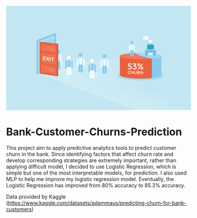 ![My Image](images/churn.jpg)
# Bank-Customer-Churns-Prediction
This project aim to apply predictive analytics tools to predict customer churn in the bank. Since identifying factors that affect churn rate and develop corresponding strategies are extremely important, rather than applying difficult model, I decided to use Logistic Regression, which is simple but one of the most interpretable models, for prediction. I also used MLP to help me improve my logistic regression model. Eventually, the Logistic Regression has improved from 80% accuracy to 85.3% accuracy.

Data provided by Kaggle (https://www.kaggle.com/datasets/adammaus/predicting-churn-for-bank-customers)
